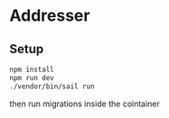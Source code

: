 Addresser
=========

## Setup

```bash
npm install
npm run dev
./vendor/bin/sail run
```

then run migrations inside the cointainer
